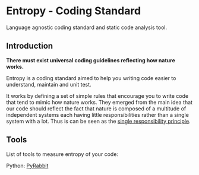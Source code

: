 # Entropy - Coding Standard

Language agnostic coding standard and static code analysis tool.

## Introduction

**There must exist universal coding guidelines reflecting how nature works.**

Entropy is a coding standard aimed to help you writing code easier to understand, maintain and unit test.

It works by defining a set of simple rules that encourage you to write code that tend to mimic how
nature works. They emerged from the main idea that our code should reflect the fact that nature is
composed of a multitude of independent systems each having little responsibilities rather than
a single system with a lot. Thus is can be seen as the [single responsibility principle](https://en.wikipedia.org/wiki/Single_responsibility_principle).


## Tools

List of tools to measure entropy of your code:

Python: [PyRabbit](https://github.com/Nauja/pyrabbit)
